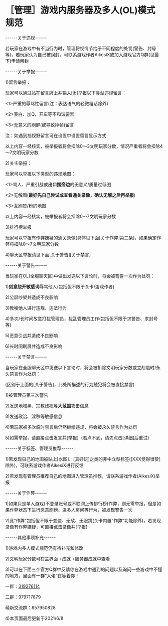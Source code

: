 # ［管理］游戏内服务器及多人(OL)模式规范

------关于违规------

若玩家在游戏中有不当行为时，管理将视情节给予不同程度的处罚(警告、封号等)，若玩家认为自己被误封，可联系游戏作者AikesiX或加入游戏官方Q群(见最下)申请解封

------关于举报------

1)留言举报：

玩家可以通过站在留言牌上并输入[jb]举报以下类型违规留言：

<1>严重的辱骂性留言(注：表达语气的轻微粗话除外)

<2>表白、加Q、开车等不和谐要素

<3>无意义的刷屏(或导致掉帧)留言

注：如遇到挡视野留言可在设置中设置留言显示方式

以上内容一经核实，被举报者将会扣除0～3文明玩家分数，情况严重者将会扣除4～7文明玩家分数

2)关卡举报：

玩家可以举报以下类型的违规地图：

<1>骂人、严重引战或**出口摆旁边**的无意义/质量过低图

<2>无解图(**最好先自己尝试或查看通关录像，确认无解之后再举报**)

<3>互刷赞/粉的地图

以上内容一经核实，被举报者将会扣除0～7文明玩家分数

3)排行榜举报

玩家可以举报有作弊嫌疑的通关录像(具体见下面[关于作弊]第二条)，如果确定作弊将扣除0～7文明玩家分数

4)聊天区举报请见下面[关于警告][关于禁言]

------关于警告------

当玩家在OL(全服聊天区)中做出发送以下言论时，将会被警告一次作为处罚：

1)**刻意绕开敏感词**辱骂他人(包括但不限于关卡/游戏作者)

2)公屏吵架并造成不良影响

3)教唆他人进行违规、违法行为

4)多次/长时间故意打扰管理员，扰乱管理员工作(包括但不限于求警告、求封号等)

5)恶意引战并造成不良影响

6)长时间刷屏并造成不良影响

------关于禁言------

当玩家在全服聊天区中发送以下言论时，将会被扣除文明玩家分数或立刻临时/永久禁言作为处罚：

(区别于上面的[关于警告]，此处所描述的行为触犯将会被直接禁言)

1)被管理员第三次警告

2)发送地域黑、宗教歧视等**大范围**攻击信息

3)发送政治、淫秽等敏感信息

4)若玩家被多次临时禁言后仍然继续违规，将会被永久禁言作为处罚

5)如需举报，请直接点击发言并[举报]（若点不到，请先点击[详细]后重试）

------关于标签、管理员推荐------

1)若发现自己的地图被贴上[水图]、[真好玩]之类的非中立型标签([XXX觉得很赞]除外)，可联系游戏作者AikesiX进行反馈

2)若发现有管理员推荐自己的地图进入管理员推荐，请联系游戏作者(AikesiX)举报

------关于作弊------

1)如果只是单人游戏(不登录账号或不联网上传排行榜)作弊，则无需举报，但是如果作弊状态下进行恶意刷榜、进多人房间等行为，被发现警告一次

2)此“作弊”包括但不限于变速、无敌、无限跳(关卡内置“作弊”功能除外)，若发现录像有作弊嫌疑，可直接点击录像并[举报]

------其他事项补充------

1)游戏内多人模式规范仍有待补充和修改

2)文明玩家分数可在主界面→成就→服务器成就中查看

3)可以在下面三个官方Q群中反馈你在游戏中遇到的问题以及询问一些游戏中不懂的地方，里面有一群“大佬”在等着你！

一群：[319276114](https://jq.qq.com/?_wv=1027&k=Wb9FwnuO)

二群：979717879

萌新交流群：857950828

4)本页面最后更新于2021/6/8
